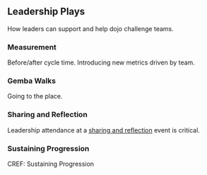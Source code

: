 
## Leadership Plays

How leaders can support and help dojo challenge teams.

### Measurement

Before/after cycle time. Introducing new metrics driven by team.

### Gemba Walks

Going to the place.

### Sharing and Reflection

Leadership attendance at a [sharing and reflection](#sharing-and-reflection) event is critical.

### Sustaining Progression

CREF: Sustaining Progression